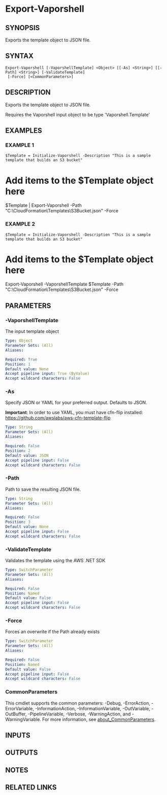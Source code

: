 # Export-Vaporshell

## SYNOPSIS
Exports the template object to JSON file.

## SYNTAX

```
Export-Vaporshell [-VaporshellTemplate] <Object> [[-As] <String>] [[-Path] <String>] [-ValidateTemplate]
 [-Force] [<CommonParameters>]
```

## DESCRIPTION
Exports the template object to JSON file.

Requires the Vaporshell input object to be type 'Vaporshell.Template'

## EXAMPLES

### EXAMPLE 1
```
$Template = Initialize-Vaporshell -Description "This is a sample template that builds an S3 bucket"
```

# Add items to the $Template object here
$Template | Export-Vaporshell -Path "C:\CloudFormation\Templates\S3Bucket.json" -Force

### EXAMPLE 2
```
$Template = Initialize-Vaporshell -Description "This is a sample template that builds an S3 bucket"
```

# Add items to the $Template object here
Export-Vaporshell -VaporshellTemplate $Template -Path "C:\CloudFormation\Templates\S3Bucket.json" -Force

## PARAMETERS

### -VaporshellTemplate
The input template object

```yaml
Type: Object
Parameter Sets: (All)
Aliases:

Required: True
Position: 1
Default value: None
Accept pipeline input: True (ByValue)
Accept wildcard characters: False
```

### -As
Specify JSON or YAML for your preferred output.
Defaults to JSON.

**Important**: In order to use YAML, you must have cfn-flip installed: https://github.com/awslabs/aws-cfn-template-flip

```yaml
Type: String
Parameter Sets: (All)
Aliases:

Required: False
Position: 2
Default value: JSON
Accept pipeline input: False
Accept wildcard characters: False
```

### -Path
Path to save the resulting JSON file.

```yaml
Type: String
Parameter Sets: (All)
Aliases:

Required: False
Position: 3
Default value: None
Accept pipeline input: False
Accept wildcard characters: False
```

### -ValidateTemplate
Validates the template using the AWS .NET SDK

```yaml
Type: SwitchParameter
Parameter Sets: (All)
Aliases:

Required: False
Position: Named
Default value: False
Accept pipeline input: False
Accept wildcard characters: False
```

### -Force
Forces an overwrite if the Path already exists

```yaml
Type: SwitchParameter
Parameter Sets: (All)
Aliases:

Required: False
Position: Named
Default value: False
Accept pipeline input: False
Accept wildcard characters: False
```

### CommonParameters
This cmdlet supports the common parameters: -Debug, -ErrorAction, -ErrorVariable, -InformationAction, -InformationVariable, -OutVariable, -OutBuffer, -PipelineVariable, -Verbose, -WarningAction, and -WarningVariable. For more information, see [about_CommonParameters](http://go.microsoft.com/fwlink/?LinkID=113216).

## INPUTS

## OUTPUTS

## NOTES

## RELATED LINKS

